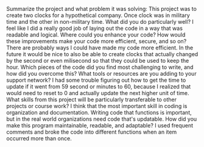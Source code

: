 Summarize the project and what problem it was solving: This project was to create two clocks for a hypothetical company. Once clock was in military time and the other in non-military time.
What did you do particularly well? I feel like I did a really good job of laying out the code in a way that was readable and logical.
Where could you enhance your code? How would these improvements make your code more efficient, secure, and so on? There are probably ways I could have made my code more efficient. In the future it would be nice to also be able to create clocks that actually changed by the second or even milisecond so that they could be used to keep the hour.
Which pieces of the code did you find most challenging to write, and how did you overcome this? What tools or resources are you adding to your support network? I had some trouble figuring out how to get the time to update if it went from 59 second or minutes to 60, because I realized that would need to reset to 0 and actually update the next higher unit of time.
What skills from this project will be particularly transferable to other projects or course work? I think that the most important skill in coding is organization and documentation. Writing code that functions is important, but in the real world organizations need code that's updatable.
How did you make this program maintainable, readable, and adaptable? I used frequent comments and broke the code into different functions when an item occurred more than once.

